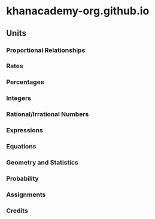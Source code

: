 # khanacademy-org.github.io

## Units
### Proportional Relationships

### Rates

### Percentages

### Integers

### Rational/Irrational Numbers

### Expressions

### Equations

### Geometry and Statistics

### Probability

### Assignments

### Credits
